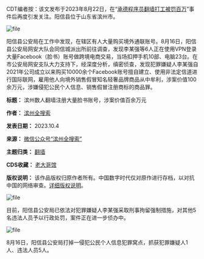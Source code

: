 CDT编者按：该文发布于2023年8月22日，在“[承德程序员翻墙打工被罚百万](https://chinadigitaltimes.net/chinese/700552.html "承德程序员翻墙打工被罚百万")”事件后再度引发关注。阳信县位于山东省滨州市。


![file](https://chinadigitaltimes.net/chinese/files/2023/10/image-1696428798859.png)


阳信县公安局在工作中发现，在辖区有人大量购买境外通联账号。8月16日，阳信县公安局网安大队会同信城派出所前往调查，发现李某强等6人正在使用VPN登录大量Facebook（脸书）账号做跨境电商交易，当场扣押手机10部、电脑23台。在市公安局网安支队大力支持下，经深度分析，缜密侦查，发现犯罪嫌疑人李某强自2021年公司成立以来购买10000余个Facebook账号擅自建立、使用非法定信道进行国际联网，雇用他人向境外销售假冒知名轻奢品牌商品从中牟利，涉案价值100余万元，涉嫌侵犯公民个人信息、销售假冒注册商标的商品罪。




**标题：** 滨州数人翻墙注册大量脸书账号，涉案价值百余万元  

**作者：** [滨州全搜索](https://chinadigitaltimes.net/space/滨州全搜索)  

**发表日期：** 2023.10.4  

**来源：** [微信公众号“滨州全搜索”](https://web.archive.org/web/https://mp.weixin.qq.com/s/1JnZfElq0XZnI7_QeeP2Og)  

**主题归类：** [翻墙](https://chinadigitaltimes.net/space/翻墙)  

**CDS收藏：** [老大哥馆](https://chinadigitaltimes.net/space/%E8%80%81%E5%A4%A7%E5%93%A5%E9%A6%86)  

**版权说明：** 该作品版权归原作者所有。中国数字时代仅对原作进行存档，以对抗中国的网络审查。[详细版权说明](https://chinadigitaltimes.net/chinese/copyright)。


![file](https://chinadigitaltimes.net/chinese/files/2023/10/image-1696428860878.png)


目前，阳信县公安局已依法对犯罪嫌疑人李某强采取刑事拘留强制措施，对其他5名违法人员予以行政处罚，案件正在进一步侦办中。


![file](https://chinadigitaltimes.net/chinese/files/2023/10/image-1696428873795.png)


8月16日，阳信县公安局打掉一侵犯公民个人信息犯罪窝点，抓获犯罪嫌疑人1人、违法人员5人。

